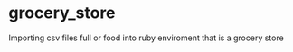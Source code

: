 grocery_store
=============

Importing csv files full or food into ruby enviroment that is a grocery store
